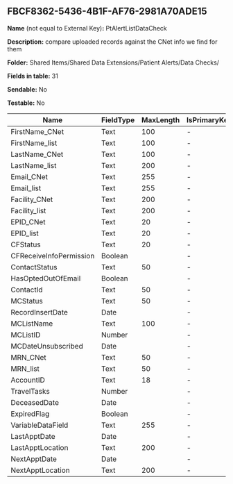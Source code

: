 ## FBCF8362-5436-4B1F-AF76-2981A70ADE15

**Name** (not equal to External Key)**:** PtAlertListDataCheck

**Description:** compare uploaded records against the CNet info we find for them

**Folder:** Shared Items/Shared Data Extensions/Patient Alerts/Data Checks/

**Fields in table:** 31

**Sendable:** No

**Testable:** No

| Name | FieldType | MaxLength | IsPrimaryKey | IsNullable | DefaultValue |
| --- | --- | --- | --- | --- | --- |
| FirstName_CNet | Text | 100 | - | + |  |
| FirstName_list | Text | 100 | - | + |  |
| LastName_CNet | Text | 100 | - | + |  |
| LastName_list | Text | 200 | - | + |  |
| Email_CNet | Text | 255 | - | + |  |
| Email_list | Text | 255 | - | + |  |
| Facility_CNet | Text | 200 | - | + |  |
| Facility_list | Text | 200 | - | + |  |
| EPID_CNet | Text | 20 | - | + |  |
| EPID_list | Text | 20 | - | + |  |
| CFStatus | Text | 20 | - | + |  |
| CFReceiveInfoPermission | Boolean |  | - | + |  |
| ContactStatus | Text | 50 | - | + |  |
| HasOptedOutOfEmail | Boolean |  | - | + |  |
| ContactId | Text | 50 | - | + |  |
| MCStatus | Text | 50 | - | + |  |
| RecordInsertDate | Date |  | - | + | GetDate() |
| MCListName | Text | 100 | - | + |  |
| MCListID | Number |  | - | + |  |
| MCDateUnsubscribed | Date |  | - | + |  |
| MRN_CNet | Text | 50 | - | + |  |
| MRN_list | Text | 50 | - | + |  |
| AccountID | Text | 18 | - | + |  |
| TravelTasks | Number |  | - | + |  |
| DeceasedDate | Date |  | - | + |  |
| ExpiredFlag | Boolean |  | - | + |  |
| VariableDataField | Text | 255 | - | + |  |
| LastApptDate | Date |  | - | + |  |
| LastApptLocation | Text | 200 | - | + |  |
| NextApptDate | Date |  | - | + |  |
| NextApptLocation | Text | 200 | - | + |  |
